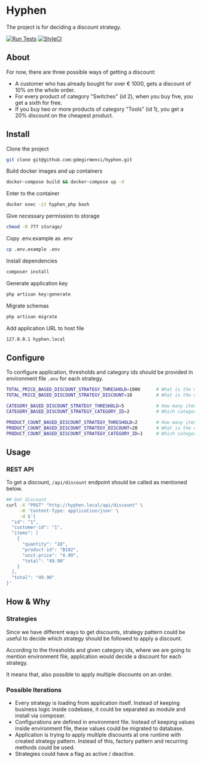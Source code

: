 # Hyphen

The project is for deciding a discount strategy.

[![Run Tests](https://github.com/gdegirmenci/hyphen/actions/workflows/run-tests.yml/badge.svg)](https://github.com/gdegirmenci/hyphen/actions/workflows/run-tests.yml)
[![StyleCI](https://github.styleci.io/repos/423194269/shield?branch=main&style=flat)](https://github.styleci.io/repos/423194269?branch=main)

## About
For now, there are three possible ways of getting a discount:

- A customer who has already bought for over € 1000, gets a discount of 10% on the whole order.
- For every product of category "Switches" (id 2), when you buy five, you get a sixth for free.
- If you buy two or more products of category "Tools" (id 1), you get a 20% discount on the cheapest product.

## Install

Clone the project

```bash
git clone git@github.com:gdegirmenci/hyphen.git
```

Build docker images and up containers

```bash
docker-compose build && docker-compose up -d
```

Enter to the container

```bash
docker exec -it hyphen_php bash
```

Give necessary permission to storage

```bash
chmod -R 777 storage/
```

Copy .env.example as .env

```bash
cp .env.example .env
```

Install dependencies

```bash
composer install
```

Generate application key

```bash
php artisan key:generate
```

Migrate schemas

```bash
php artisan migrate
```

Add application URL to host file

```bash
127.0.0.1 hyphen.local
```

## Configure

To configure application, thresholds and category ids should be provided in environment file `.env` for each strategy. 

```bash
TOTAL_PRICE_BASED_DISCOUNT_STRATEGY_THRESHOLD=1000      # What is the minimum limit for getting discount?
TOTAL_PRICE_BASED_DISCOUNT_STRATEGY_DISCOUNT=10         # What is the discount percentage?

CATEGORY_BASED_DISCOUNT_STRATEGY_THRESHOLD=5            # How many items should be there to get discount?
CATEGORY_BASED_DISCOUNT_STRATEGY_CATEGORY_ID=2          # Which category should be eligible for discount?

PRODUCT_COUNT_BASED_DISCOUNT_STRATEGY_THRESHOLD=2       # How many items should be there to get discount? 
PRODUCT_COUNT_BASED_DISCOUNT_STRATEGY_DISCOUNT=20       # What is the discount percentage?
PRODUCT_COUNT_BASED_DISCOUNT_STRATEGY_CATEGORY_ID=1     # Which category should be eligible for discount?
```

## Usage

### **REST API**

To get a discount, `/api/discount` endpoint should be called as mentioned below. 

```bash
## Get discount
curl -X "POST" "http://hyphen.local/api/discount" \
     -H 'Content-Type: application/json' \
     -d $'{
  "id": "1",
  "customer-id": "1",
  "items": [
    {
      "quantity": "10",
      "product-id": "B102",
      "unit-price": "4.99",
      "total": "49.90"
    }
  ],
  "total": "49.90"
}'
```

## How & Why

### Strategies

Since we have different ways to get discounts, strategy pattern could be useful to decide which strategy should be followed to apply a discount.   

According to the thresholds and given category ids, where we are going to mention environment file, application would decide a discount for each strategy.

It means that, also possible to apply multiple discounts on an order.

### Possible Iterations

- Every strategy is loading from application itself. Instead of keeping business logic inside codebase, it could be separated as module and install via composer.  
- Configurations are defined in environment file. Instead of keeping values inside environment file, these values could be migrated to database. 
- Application is trying to apply multiple discounts at one runtime with created strategy pattern. Instead of this, factory pattern and recurring methods could be used. 
- Strategies could have a flag as active / deactive. 
